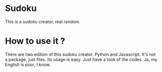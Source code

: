 # Sudoku
This is a sudoku creator, real random.
# How to use it ?
There are two edition of this sudoku creator. Python and Javascript. It's not a package, just files. Its usage is easy. Just have a look of the codes. Ja, my English is poor, I know.

